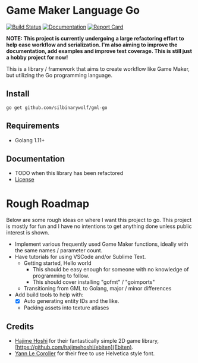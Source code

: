 # Game Maker Language Go

[![Build Status](https://travis-ci.org/silbinarywolf/gml-go.svg?branch=master)](https://travis-ci.org/silbinarywolf/gml-go)
[![Documentation](https://godoc.org/github.com/silbinarywolf/gml-go?status.svg)](https://godoc.org/github.com/silbinarywolf/gml-go)
[![Report Card](https://goreportcard.com/badge/github.com/silbinarywolf/gml-go)](https://goreportcard.com/report/github.com/silbinarywolf/gml-go)

**NOTE: This project is currently undergoing a large refactoring effort to help ease workflow and serialization. I'm also aiming to improve the documentation, add examples and improve test coverage. This is still just a hobby project for now!**

This is a library / framework that aims to create workflow like Game Maker, but utilizing the Go programming language.

## Install

```
go get github.com/silbinarywolf/gml-go
```

## Requirements

* Golang 1.11+

## Documentation

* TODO when this library has been refactored
* [License](LICENSE.md)

# Rough Roadmap

Below are some rough ideas on where I want this project to go. 
This project is mostly for fun and I have no intentions to get anything done unless public interest is shown.

* Implement various frequently used Game Maker functions, ideally with the same names / parameter count.
* Have tutorials for using VSCode and/or Sublime Text.
	- Getting started, Hello world
	 	- This should be easy enough for someone with no knowledge of programming to follow.
		- This should cover installing "gofmt" / "goimports"
	- Transitioning from GML to Golang, major / minor differences
* Add build tools to help with:
	- [x] Auto generating entity IDs and the like.
	- Packing assets into texture atlases

## Credits

* [Hajime Hoshi](https://github.com/hajimehoshi/ebiten) for their fantastically simple 2D game library, [https://github.com/hajimehoshi/ebiten](Ebiten).
* [Yann Le Coroller](http://www.yannlecoroller.com) for their free to use Helvetica style font. 